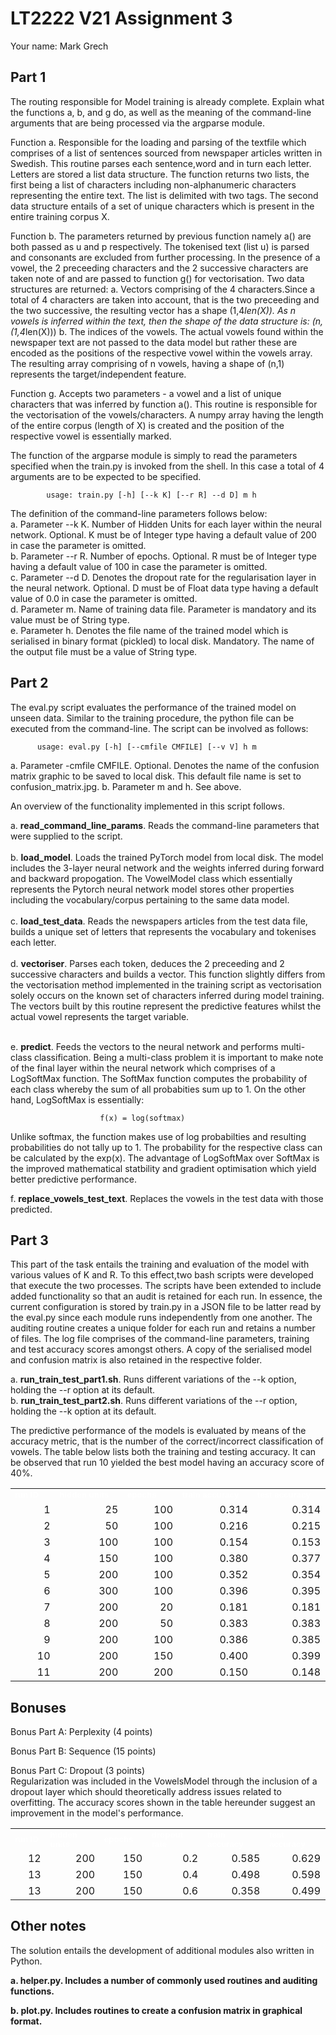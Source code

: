 # LT2222 V21 Assignment 3

Your name: Mark Grech

 
## Part 1
The routing responsible for Model training is already complete. Explain what the functions a, b, and g do, as well as the meaning of the command-line arguments that are being processed via the argparse module.

Function a. Responsible for the loading and parsing of the textfile which comprises of a list of sentences sourced from newspaper articles written in Swedish. This routine parses each sentence,word and in turn each letter. Letters are stored a list data structure. The function returns two lists, the first being a list of characters including non-alphanumeric characters representing the entire text. The list is delimited with two tags. The second data structure entails of a set of unique characters which is present in the entire training corpus X.

Function b. The parameters returned by previous function namely a() are both passed as u and p respectively. The tokenised text (list u) is parsed and consonants are excluded from further processing. In the presence of a vowel, the 2 preceeding characters and the 2 successive characters are taken note of and are passed to function g() for vectorisation. Two data structures are returned:
  a. Vectors comprising of the 4 characters.Since a total of 4 characters are taken into account, that is the two preceeding and the two successive, the resulting vector has a shape (1,4*len(X)). As n vowels is inferred within the text, then the shape of the data structure is: (n, (1,4*len(X)))
  b. The indices of the vowels. The actual vowels found within the newspaper text are not passed to the data model but rather these are encoded as the positions of the respective vowel within the vowels array. The resulting array comprising of n vowels, having a shape of (n,1) represents the target/independent feature.  

Function g. Accepts two parameters - a vowel and a list of unique characters that was inferred by function a(). This routine is responsible for the vectorisation of the vowels/characters. A numpy array having the length of the entire corpus (length of X) is created and the position of the respective vowel is essentially marked. 

The function of the argparse module is simply to read the parameters specified when the train.py is invoked from the shell. In this case a total of 4 arguments are to be expected to be specified. 

            usage: train.py [-h] [--k K] [--r R] --d D] m h

The definition of the command-line parameters follows below:<br>
a. Parameter --k K. Number of Hidden Units for each layer within the neural network. Optional. K must be of Integer type having a default value of 200 in case the parameter is omitted.<br>
b. Parameter --r R. Number of epochs. Optional. R must be of Integer type having a default value of 100 in case the parameter is omitted.<br>
c. Parameter --d D. Denotes the dropout rate for the regularisation layer in the neural network. Optional. D must be of Float data type having a default value of 0.0 in case the parameter is omitted.<br>
d. Parameter m. Name of training data file. Parameter is mandatory and its value must be of String type. <br>
e. Parameter h. Denotes the file name of the trained model which is serialised in binary format (pickled) to local disk. Mandatory. The name of the output file must be a value of String type.

## Part 2
The eval.py script evaluates the performance of the trained model on unseen data. Similar to the training procedure, the python file can be executed from the command-line. The script can be involved as follows:

          usage: eval.py [-h] [--cmfile CMFILE] [--v V] h m 

a. Parameter -cmfile CMFILE. Optional. Denotes the name of the confusion matrix graphic to be saved to local disk. This default file name is set to confusion_matrix.jpg.
b. Parameter m and h. See above.

An overview of the functionality implemented in this script follows.

a. <b>read_command_line_params</b>. Reads the command-line parameters that were supplied to the script.<br><br>
b. <b>load_model</b>. Loads the trained PyTorch model from local disk. The model includes the 3-layer neural network and the weights inferred during forward and backward propogation. The VowelModel class which essentially represents the Pytorch neural network model stores other properties including the vocabulary/corpus pertaining to the same data model.<br><br>
c. <b>load_test_data</b>. Reads the newspapers articles from the test data file, builds a unique set of letters that represents the vocabulary and tokenises each letter.<br><br> 
d. <b>vectoriser</b>. Parses each token, deduces the 2 preceeding and 2 successive characters and builds a vector. This function slightly differs from the vectorisation method implemented in the training script as vectorisation solely occurs on the known set of characters inferred during model training. The vectors built by this routine represent the predictive features whilst the actual vowel represents the target variable. <br><br> 

e. <b>predict</b>. Feeds the vectors to the neural network and performs multi-class classification. Being a multi-class problem it is important to make note of the final layer within the neural network which comprises of a LogSoftMax function. The SoftMax function computes the probability of each class whereby the sum of all probabities sum up to 1. On the other hand, LogSoftMax is essentially:

                        f(x) = log(softmax)

Unlike softmax, the function makes use of log probabilties and resulting probabilities do not tally up to 1. The probability for the respective class can be calculated by the exp(x). The advantage of LogSoftMax over SoftMax is the improved mathematical statbility and gradient optimisation which yield better predictive performance.  

f. <b>replace_vowels_test_text</b>. Replaces the vowels in the test data with those predicted.<br>

## Part 3

This part of the task entails the training and evaluation of the model with various values of K and R. To this effect,two bash scripts were developed that execute the two processes. The scripts have been extended to include added functionality so that an audit is retained for each run. In essence, the current configuration is stored by train.py in a JSON file to be latter read by the eval.py since each module runs independently from one another. The auditing routine creates a unique folder for each run and retains a number of files. The log file comprises of the command-line parameters, training and test accuracy scores amongst others. A copy of the serialised model and confusion matrix is also retained in the respective folder.   

a. <b>run_train_test_part1.sh</b>. Runs different variations of the --k option, holding the --r option at its default.<br>
b. <b>run_train_test_part2.sh</b>. Runs different variations of the --r option, holding the --k option at its default.<br>

The predictive performance of the models is evaluated by means of the accuracy metric, that is the number of the correct/incorrect classification of vowels. The table below lists both the training and testing accuracy. It can be observed that run 10 yielded the best model having an accuracy score of 40%.   

<table border="0" cellpadding="0" cellspacing="0" width="488" >
 <colgroup><col width="67" >
 <col width="108" >
 <col width="81" >
 <col width="119">
 <col width="113">
 </colgroup><tbody><tr height="21" style="height:16.0pt">
  <td height="21" class="xl65" width="67" style="height:16.0pt;width:50pt;font-size:
  10.0pt;color:white;font-weight:700;text-decoration:none;text-underline-style:
  none;text-line-through:none;font-family:Calibri, sans-serif;border-top:.5pt">run ID</td>
  <td class="xl65" width="108" style="width:81pt;font-size:10.0pt;color:white;
  font-weight:700;text-decoration:none;text-underline-style:none;text-line-through:
  none;font-family:Calibri, sans-serif;border-top:.5pt ">hidden
  units</td>
  <td class="xl65" width="81" style="width:61pt;font-size:10.0pt;color:white;
  font-weight:700;text-decoration:none;text-underline-style:none;text-line-through:
  none;font-family:Calibri, sans-serif;border-top:.5pt">epochs</td>
  <td class="xl65" width="119" style="width:89pt;font-size:10.0pt;color:white;
  font-weight:700;text-decoration:none;text-underline-style:none;text-line-through:
  none;font-family:Calibri, sans-serif;border-top:.5pt ">train
  accuracy</td>
  <td class="xl65" width="113" style="width:85pt;font-size:10.0pt;color:white;
  font-weight:700;text-decoration:none;text-underline-style:none;text-line-through:
  none;font-family:Calibri, sans-serif;border-top:.5pt">test accuracy</td>
 </tr>
 <tr height="21" style="height:16.0pt">
  <td height="21" align="right" >1</td>
  <td align="right" >25</td>
  <td align="right" >100</td>
  <td class="xl66" align="right" >0.314</td>
  <td align="right" >0.314</td>
 </tr>
 <tr height="21" style="height:16.0pt">
  <td height="21" align="right" >2</td>
  <td align="right" >50</td>
  <td align="right" >100</td>
  <td class="xl66" align="right" >0.216</td>
  <td align="right" >0.215</td>
 </tr>
 <tr height="21" style="height:16.0pt">
  <td height="21" align="right" >3</td>
  <td align="right" >100</td>
  <td align="right" >100</td>
  <td class="xl66" align="right">0.154</td>
  <td align="right" >0.153</td>
 </tr>
 <tr height="21" style="height:16.0pt">
  <td height="21" align="right" >4</td>
  <td align="right" >150</td>
  <td align="right" >100</td>
  <td class="xl66" align="right" >0.380</td>
  <td align="right">0.377</td>
 </tr>
 <tr height="21" style="height:16.0pt">
  <td height="21" align="right" >5</td>
  <td align="right" >200</td>
  <td align="right" >100</td>
  <td class="xl66" align="right" >0.352</td>
  <td align="right" >0.354</td>
 </tr>
 <tr height="21" style="height:16.0pt">
  <td height="21" align="right" >6</td>
  <td align="right" >300</td>
  <td align="right" >100</td>
  <td class="xl66" align="right" >0.396</td>
  <td align="right" >0.395</td>
 </tr>
 <tr height="21" style="height:16.0pt">
  <td height="21" align="right" >7</td>
  <td align="right" >200</td>
  <td align="right" >20</td>
  <td class="xl66" align="right" >0.181</td>
  <td align="right" >0.181</td>
 </tr>
 <tr height="21" style="height:16.0pt">
  <td height="21" align="right" >8</td>
  <td align="right" >200</td>
  <td align="right" >50</td>
  <td class="xl66" align="right" >0.383</td>
  <td align="right" >0.383</td>
 </tr>
 <tr height="21" style="height:16.0pt">
  <td height="21" align="right" >9</td>
  <td align="right" >200</td>
  <td align="right" >100</td>
  <td class="xl66" align="right" >0.386</td>
  <td align="right" >0.385</td>
 </tr>
 <tr height="21" style="height:16.0pt">
  <td height="21" align="right" >10</td>
  <td align="right" >200</td>
  <td align="right" >150</td>
  <td class="xl66" align="right" >0.400</td>
  <td align="right" >0.399</td>
 </tr>
 <tr height="21" style="height:16.0pt">
  <td height="21" align="right" >11</td>
  <td align="right">200</td>
  <td align="right">200</td>
  <td class="xl66" align="right">0.150</td>
  <td align="right">0.148</td>
 </tr>
 <tr height="0" style="display:none">
  <td width="67" style="width:50pt"></td>
  <td width="108" style="width:81pt"></td>
  <td width="81" style="width:61pt"></td>
  <td width="119" style="width:89pt"></td>
  <td width="113" style="width:85pt"></td>
 </tr>
</tbody></table>


## Bonuses
Bonus Part A: Perplexity (4 points)

Bonus Part B: Sequence (15 points)

Bonus Part C: Dropout (3 points)<br>
Regularization was included in the VowelsModel through the inclusion of a dropout layer which should theoretically address issues related to overfitting. The accuracy scores shown in the table hereunder suggest an improvement in the model's performance.    

<table border="0" cellpadding="0" cellspacing="0" width="488" >
 <colgroup><col width="67" >
 <col width="108" >
 <col width="81" >
 <col width="119">
 <col width="113">
 </colgroup><tbody><tr height="21" style="height:16.0pt">
  <td height="21" class="xl65" width="67" style="height:16.0pt;width:50pt;font-size:
  10.0pt;color:white;font-weight:700;text-decoration:none;text-underline-style:
  none;text-line-through:none;font-family:Calibri, sans-serif;border-top:.5pt">run ID</td>
  <td class="xl65" width="108" style="width:81pt;font-size:10.0pt;color:white;
  font-weight:700;text-decoration:none;text-underline-style:none;text-line-through:
  none;font-family:Calibri, sans-serif;border-top:.5pt ">hidden
  units</td>
  <td class="xl65" width="81" style="width:61pt;font-size:10.0pt;color:white;
  font-weight:700;text-decoration:none;text-underline-style:none;text-line-through:
  none;font-family:Calibri, sans-serif;border-top:.5pt">epochs</td>
    <td class="xl65" width="81" style="width:61pt;font-size:10.0pt;color:white;
  font-weight:700;text-decoration:none;text-underline-style:none;text-line-through:
  none;font-family:Calibri, sans-serif;border-top:.5pt">dropout rate</td>
  <td class="xl65" width="119" style="width:89pt;font-size:10.0pt;color:white;
  font-weight:700;text-decoration:none;text-underline-style:none;text-line-through:
  none;font-family:Calibri, sans-serif;border-top:.5pt ">train
  accuracy</td>
  <td class="xl65" width="113" style="width:85pt;font-size:10.0pt;color:white;
  font-weight:700;text-decoration:none;text-underline-style:none;text-line-through:
  none;font-family:Calibri, sans-serif;border-top:.5pt">test accuracy</td>
 </tr> 
 <tr height="21" style="height:16.0pt">
  <td height="21" align="right" >12</td>
  <td align="right" >200</td>
  <td align="right" >150</td>
  <td align="right" >0.2</td>
  <td class="xl66" align="right" >0.585</td>
  <td align="right" >0.629</td>
 </tr>
  <tr height="21" style="height:16.0pt">
  <td height="21" align="right" >13</td>
  <td align="right" >200</td>
  <td align="right" >150</td>
  <td align="right" >0.4</td>
  <td class="xl66" align="right" >0.498</td>
  <td align="right" >0.598</td>
 </tr>
  </tr>
  <tr height="21" style="height:16.0pt">
  <td height="21" align="right" >13</td>
  <td align="right" >200</td>
  <td align="right" >150</td>
  <td align="right" >0.6</td>
  <td class="xl66" align="right" >0.358</td>
  <td align="right" >0.499</td>
 </tr>
 </table>

## Other notes
The solution entails the development of additional modules also written in Python. <b>

a. helper.py. Includes a number of commonly used routines and auditing functions. <b>

b. plot.py. Includes routines to create a confusion matrix in graphical format. 